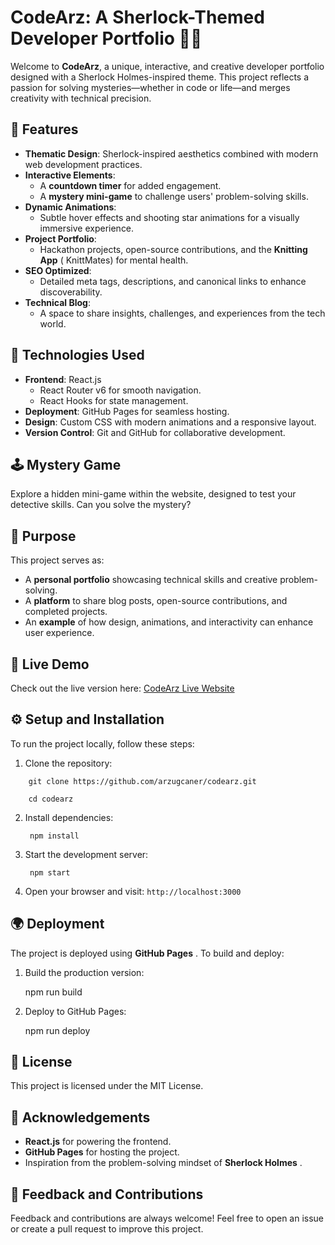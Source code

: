 # CodeArz: A Sherlock-Themed Developer Portfolio 🕵️‍♀️

Welcome to **CodeArz**, a unique, interactive, and creative developer portfolio designed with a Sherlock Holmes-inspired theme. This project reflects a passion for solving mysteries—whether in code or life—and merges creativity with technical precision.

## 🌟 Features

- **Thematic Design**: Sherlock-inspired aesthetics combined with modern web development practices.
- **Interactive Elements**:
  - A **countdown timer** for added engagement.
  - A **mystery mini-game** to challenge users' problem-solving skills.
- **Dynamic Animations**:
  - Subtle hover effects and shooting star animations for a visually immersive experience.
- **Project Portfolio**:
  - Hackathon projects, open-source contributions, and the **Knitting App** ( KnittMates) for mental health.
- **SEO Optimized**:
  - Detailed meta tags, descriptions, and canonical links to enhance discoverability.
- **Technical Blog**:
  - A space to share insights, challenges, and experiences from the tech world.

## 🚀 Technologies Used

- **Frontend**: React.js
  - React Router v6 for smooth navigation.
  - React Hooks for state management.
- **Deployment**: GitHub Pages for seamless hosting.
- **Design**: Custom CSS with modern animations and a responsive layout.
- **Version Control**: Git and GitHub for collaborative development.

## 🕹️ Mystery Game

Explore a hidden mini-game within the website, designed to test your detective skills. Can you solve the mystery?

## 🎯 Purpose

This project serves as:

- A **personal portfolio** showcasing technical skills and creative problem-solving.
- A **platform** to share blog posts, open-source contributions, and completed projects.
- An **example** of how design, animations, and interactivity can enhance user experience.

## 🔗 Live Demo

Check out the live version here: [CodeArz Live Website](https://arzucaner.github.io/codearz/)


## ⚙️ Setup and Installation

To run the project locally, follow these steps:

1. Clone the repository:

`    git clone https://github.com/arzugcaner/codearz.git`

`    cd codearz`

2. Install dependencies:

    ` npm install`

3. Start the development server:

    ` npm start`

4. Open your browser and visit: `http://localhost:3000`


## 🌍 Deployment

The project is deployed using  **GitHub Pages** . To build and deploy:

1. Build the production version:

   npm run build
2. Deploy to GitHub Pages:

   npm run deploy

## 📜 License

This project is licensed under the MIT License.

## 🙌 Acknowledgements

* **React.js** for powering the frontend.
* **GitHub Pages** for hosting the project.
* Inspiration from the problem-solving mindset of  **Sherlock Holmes** .

## 💬 Feedback and Contributions

Feedback and contributions are always welcome! Feel free to open an issue or create a pull request to improve this project.
